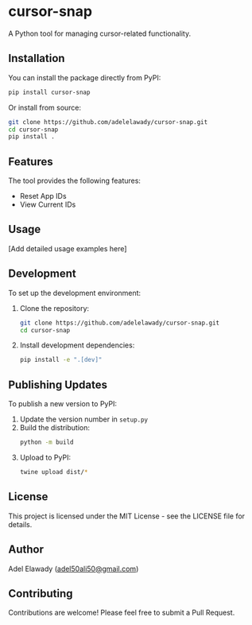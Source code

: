 # cursor-snap

A Python tool for managing cursor-related functionality.

## Installation

You can install the package directly from PyPI:

```bash
pip install cursor-snap
```

Or install from source:

```bash
git clone https://github.com/adelelawady/cursor-snap.git
cd cursor-snap
pip install .
```

## Features

The tool provides the following features:
- Reset App IDs
- View Current IDs

## Usage

[Add detailed usage examples here]

## Development

To set up the development environment:

1. Clone the repository:
   ```bash
   git clone https://github.com/adelelawady/cursor-snap.git
   cd cursor-snap
   ```

2. Install development dependencies:
   ```bash
   pip install -e ".[dev]"
   ```

## Publishing Updates

To publish a new version to PyPI:

1. Update the version number in `setup.py`
2. Build the distribution:
   ```bash
   python -m build
   ```
3. Upload to PyPI:
   ```bash
   twine upload dist/*
   ```

## License

This project is licensed under the MIT License - see the LICENSE file for details.

## Author

Adel Elawady (adel50ali50@gmail.com)

## Contributing

Contributions are welcome! Please feel free to submit a Pull Request.